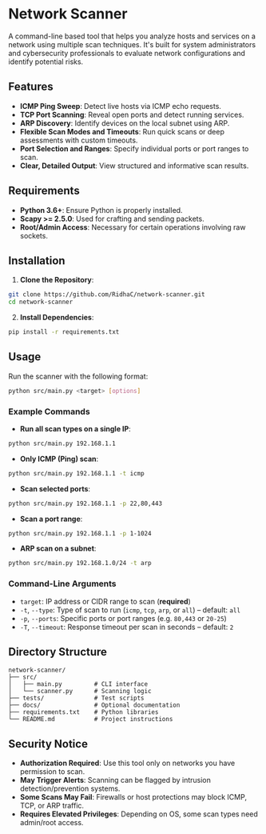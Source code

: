 # Network Scanner

A command-line based tool that helps you analyze hosts and services on a network using multiple scan techniques. It's built for system administrators and cybersecurity professionals to evaluate network configurations and identify potential risks.

## Features

- **ICMP Ping Sweep**: Detect live hosts via ICMP echo requests.
- **TCP Port Scanning**: Reveal open ports and detect running services.
- **ARP Discovery**: Identify devices on the local subnet using ARP.
- **Flexible Scan Modes and Timeouts**: Run quick scans or deep assessments with custom timeouts.
- **Port Selection and Ranges**: Specify individual ports or port ranges to scan.
- **Clear, Detailed Output**: View structured and informative scan results.

## Requirements

- **Python 3.6+**: Ensure Python is properly installed.
- **Scapy >= 2.5.0**: Used for crafting and sending packets.
- **Root/Admin Access**: Necessary for certain operations involving raw sockets.

## Installation

1. **Clone the Repository**:

```bash
git clone https://github.com/RidhaC/network-scanner.git
cd network-scanner
```

2. **Install Dependencies**:

```bash
pip install -r requirements.txt
```

## Usage

Run the scanner with the following format:

```bash
python src/main.py <target> [options]
```

### Example Commands

- **Run all scan types on a single IP**:

```bash
python src/main.py 192.168.1.1
```

- **Only ICMP (Ping) scan**:

```bash
python src/main.py 192.168.1.1 -t icmp
```

- **Scan selected ports**:

```bash
python src/main.py 192.168.1.1 -p 22,80,443
```

- **Scan a port range**:

```bash
python src/main.py 192.168.1.1 -p 1-1024
```

- **ARP scan on a subnet**:

```bash
python src/main.py 192.168.1.0/24 -t arp
```

### Command-Line Arguments

- `target`: IP address or CIDR range to scan (**required**)
- `-t`, `--type`: Type of scan to run (`icmp`, `tcp`, `arp`, or `all`) – default: `all`
- `-p`, `--ports`: Specific ports or port ranges (e.g. `80,443` or `20-25`)
- `-T`, `--timeout`: Response timeout per scan in seconds – default: `2`

## Directory Structure

```
network-scanner/
├── src/
│   ├── main.py         # CLI interface
│   └── scanner.py      # Scanning logic
├── tests/              # Test scripts
├── docs/               # Optional documentation
├── requirements.txt    # Python libraries
└── README.md           # Project instructions
```

## Security Notice

- **Authorization Required**: Use this tool only on networks you have permission to scan.
- **May Trigger Alerts**: Scanning can be flagged by intrusion detection/prevention systems.
- **Some Scans May Fail**: Firewalls or host protections may block ICMP, TCP, or ARP traffic.
- **Requires Elevated Privileges**: Depending on OS, some scan types need admin/root access.
